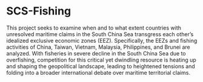 # SCS-Fishing

This project seeks to examine when and to what extent countries with unresolved maritime claims in the South China Sea transgress each other’s idealized exclusive economic zones (EEZ).  Specifically, the EEZs and fishing activities of China, Taiwan, Vietnam, Malaysia, Philippines, and Brunei are analyzed.  With fisheries in severe decline in the South China Sea due to overfishing, competition for this critical yet dwindling resource is heating up and shaping the geopolitical landscape, leading to heightened tensions and folding into a broader international debate over maritime territorial claims.
